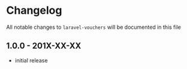 # Changelog

All notable changes to `laravel-vouchers` will be documented in this file

## 1.0.0 - 201X-XX-XX

- initial release

